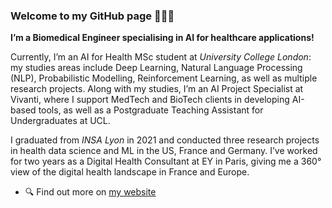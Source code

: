 ### Welcome to my GitHub page 🙋🏻‍♀️

**I’m a Biomedical Engineer specialising in AI for healthcare applications!**

Currently, I’m an AI for Health MSc student at *University College London*: my studies areas include Deep Learning, Natural Language Processing (NLP), Probabilistic Modelling, Reinforcement Learning, as well as multiple research projects. Along with my studies, I’m an AI Project Specialist at Vivanti, where I support MedTech and BioTech clients in developing AI-based tools, as well as a Postgraduate Teaching Assistant for Undergraduates at UCL.

I graduated from *INSA Lyon* in 2021 and conducted three research projects in health data science and ML in the US, France and Germany. I’ve worked for two years as a Digital Health Consultant at EY in Paris, giving me a 360° view of the digital health landscape in France and Europe.

- 🔍 Find out more on [my website](https://kenza-ily.notion.site)

